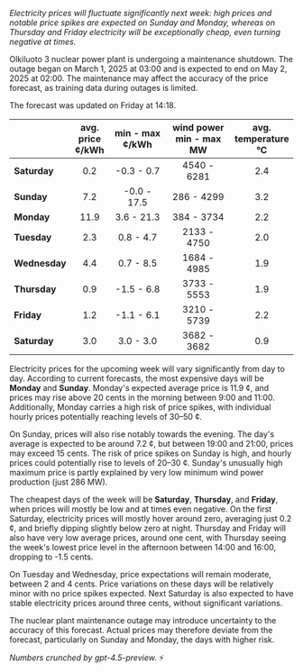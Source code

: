 *Electricity prices will fluctuate significantly next week: high prices and notable price spikes are expected on Sunday and Monday, whereas on Thursday and Friday electricity will be exceptionally cheap, even turning negative at times.*

Olkiluoto 3 nuclear power plant is undergoing a maintenance shutdown. The outage began on March 1, 2025 at 03:00 and is expected to end on May 2, 2025 at 02:00. The maintenance may affect the accuracy of the price forecast, as training data during outages is limited.

The forecast was updated on Friday at 14:18.

|             | avg.<br>price<br>¢/kWh | min - max<br>¢/kWh | wind power<br>min - max<br>MW | avg.<br>temperature<br>°C |
|:------------|:----------------------:|:------------------:|:----------------------------:|:-------------------------:|
| **Saturday**    | 0.2                    | -0.3 - 0.7        | 4540 - 6281                  | 2.4                        |
| **Sunday**      | 7.2                    | -0.0 - 17.5       | 286 - 4299                   | 3.2                        |
| **Monday**      | 11.9                   | 3.6 - 21.3        | 384 - 3734                   | 2.2                        |
| **Tuesday**     | 2.3                    | 0.8 - 4.7         | 2133 - 4750                  | 2.0                        |
| **Wednesday**   | 4.4                    | 0.7 - 8.5         | 1684 - 4985                  | 1.9                        |
| **Thursday**    | 0.9                    | -1.5 - 6.8        | 3733 - 5553                  | 1.9                        |
| **Friday**      | 1.2                    | -1.1 - 6.1        | 3210 - 5739                  | 2.2                        |
| **Saturday**    | 3.0                    | 3.0 - 3.0         | 3682 - 3682                  | 0.9                        |

Electricity prices for the upcoming week will vary significantly from day to day. According to current forecasts, the most expensive days will be **Monday** and **Sunday**. Monday's expected average price is 11.9 ¢, and prices may rise above 20 cents in the morning between 9:00 and 11:00. Additionally, Monday carries a high risk of price spikes, with individual hourly prices potentially reaching levels of 30–50 ¢.

On Sunday, prices will also rise notably towards the evening. The day's average is expected to be around 7.2 ¢, but between 19:00 and 21:00, prices may exceed 15 cents. The risk of price spikes on Sunday is high, and hourly prices could potentially rise to levels of 20–30 ¢. Sunday's unusually high maximum price is partly explained by very low minimum wind power production (just 286 MW).

The cheapest days of the week will be **Saturday**, **Thursday**, and **Friday**, when prices will mostly be low and at times even negative. On the first Saturday, electricity prices will mostly hover around zero, averaging just 0.2 ¢, and briefly dipping slightly below zero at night. Thursday and Friday will also have very low average prices, around one cent, with Thursday seeing the week's lowest price level in the afternoon between 14:00 and 16:00, dropping to -1.5 cents.

On Tuesday and Wednesday, price expectations will remain moderate, between 2 and 4 cents. Price variations on these days will be relatively minor with no price spikes expected. Next Saturday is also expected to have stable electricity prices around three cents, without significant variations.

The nuclear plant maintenance outage may introduce uncertainty to the accuracy of this forecast. Actual prices may therefore deviate from the forecast, particularly on Sunday and Monday, the days with higher risk.

*Numbers crunched by gpt-4.5-preview.* ⚡
